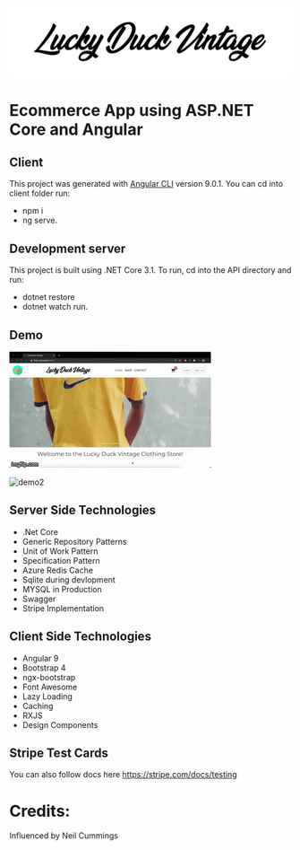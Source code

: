 ![demo1](/assets/logo.png)

# Ecommerce App using ASP.NET Core and Angular

## Client

This project was generated with [Angular CLI](https://github.com/angular/angular-cli) version 9.0.1. You can cd into client folder run:
- npm i
- ng serve.

## Development server

This project is built using .NET Core 3.1. To run, cd into the API directory and run:
- dotnet restore 
- dotnet watch run.

## Demo 
![demo1](/assets/demo1.gif)

![demo2](/assets/demo2.gif)
## Server Side Technologies

- .Net Core
- Generic Repository Patterns
- Unit of Work Pattern
- Specification Pattern
- Azure Redis Cache
- Sqlite during devlopment
- MYSQL in Production
- Swagger
- Stripe Implementation

## Client Side Technologies

- Angular 9
- Bootstrap 4
- ngx-bootstrap
- Font Awesome
- Lazy Loading
- Caching
- RXJS
- Design Components


## Stripe Test Cards

You can also follow docs here https://stripe.com/docs/testing

# Credits:
Influenced by Neil Cummings



